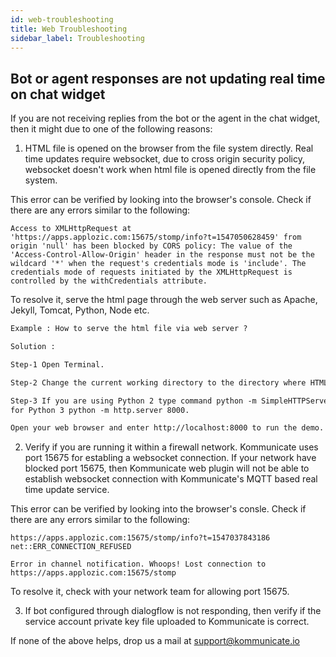 ```yaml
---
id: web-troubleshooting
title: Web Troubleshooting
sidebar_label: Troubleshooting
---
```



## Bot or agent responses are not updating real time on chat widget

If you are not receiving replies from the bot or the agent in the chat widget, then it might due to one of the following reasons:

1. HTML file is opened on the browser from the file system directly. Real time updates require websocket, due to cross origin security policy, websocket doesn't work when html file is opened directly from the file system.

This error can be verified by looking into the browser's console. Check if there are any errors similar to the following:

```
Access to XMLHttpRequest at 'https://apps.applozic.com:15675/stomp/info?t=1547050628459' from origin 'null' has been blocked by CORS policy: The value of the 'Access-Control-Allow-Origin' header in the response must not be the wildcard '*' when the request's credentials mode is 'include'. The credentials mode of requests initiated by the XMLHttpRequest is controlled by the withCredentials attribute.

```

To resolve it, serve the html page through the web server such as Apache, Jekyll, Tomcat, Python, Node etc.

``` html
Example : How to serve the html file via web server ?

Solution :

Step-1 Open Terminal.

Step-2 Change the current working directory to the directory where HTML file is prsent.

Step-3 If you are using Python 2 type command python -m SimpleHTTPServer 8000 
for Python 3 python -m http.server 8000.

Open your web browser and enter http://localhost:8000 to run the demo.

```
2. Verify if you are running it within a firewall network. Kommunicate uses port 15675 for establing a websocket connection. If your network have blocked port 15675, then Kommunicate web plugin will not be able to establish websocket connection with  Kommunicate's MQTT based real time update service.

This error can be verified by looking into the browser's consle. Check if there are any errors similar to the following:

```
https://apps.applozic.com:15675/stomp/info?t=1547037843186 net::ERR_CONNECTION_REFUSED

Error in channel notification. Whoops! Lost connection to https://apps.applozic.com:15675/stomp
```

To resolve it, check with your network team for allowing port 15675.

3. If bot configured through dialogflow is not responding, then verify if the service account private key file uploaded to Kommunicate is correct.


If none of the above helps, drop us a mail at support@kommunicate.io
